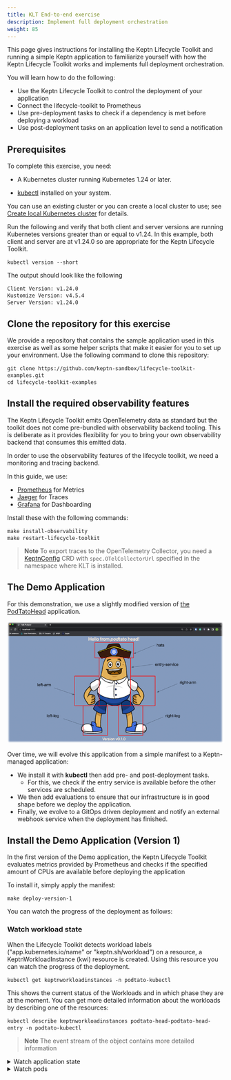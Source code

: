 ```yaml
---
title: KLT End-to-end exercise
description: Implement full deployment orchestration
weight: 85
---
```


This page gives instructions for installing the Keptn Lifecycle Toolkit
and running a simple Keptn application to familiarize yourself
with how the Keptn Lifecycle Toolkit works and
implements full deployment orchestration.

You will learn how to do the following:

* Use the Keptn Lifecycle Toolkit to control the deployment of your application
* Connect the lifecycle-toolkit to Prometheus
* Use pre-deployment tasks to check if a dependency is met before deploying a workload
* Use post-deployment tasks on an application level to send a notification

## Prerequisites

To complete this exercise, you need:

* A Kubernetes cluster running Kubernetes 1.24 or later.

* [kubectl](https://kubernetes.io/docs/tasks/tools/#kubectl)
installed on your system.

You can use an existing cluster
or you can create a local cluster to use; see
[Create local Kubernetes cluster](../../install/k8s.md/#create-local-kubernetes-cluster)
for details.

Run the following and verify that both client and server versions
are running Kubernetes versions greater than or equal to v1.24.
In this example, both client and server are at v1.24.0
so are appropriate for the Keptn Lifecycle Toolkit.

```shell
kubectl version --short
```

The output should look like the following

```shell
Client Version: v1.24.0
Kustomize Version: v4.5.4
Server Version: v1.24.0
```

## Clone the repository for this exercise

We provide a repository that contains the sample application
used in this exercise
as well as some helper scripts
that make it easier for you to set up your environment.
Use the following command to clone this repository:

```shell
git clone https://github.com/keptn-sandbox/lifecycle-toolkit-examples.git
cd lifecycle-toolkit-examples
```

## Install the required observability features

The Keptn Lifecycle Toolkit emits OpenTelemetry data as standard
but the toolkit does not come pre-bundled with observability backend tooling.
This is deliberate as it provides flexibility
for you to bring your own observability backend
that consumes this emitted data.

In order to use the observability features of the lifecycle toolkit,
we need a monitoring and tracing backend.

In this guide, we use:

* [Prometheus](https://prometheus.io/) for Metrics
* [Jaeger](https://jaegertracing.io) for Traces
* [Grafana](https://github.com/grafana/) for Dashboarding

Install these with the following commands:

```shell
make install-observability
make restart-lifecycle-toolkit
```

> **Note**
To export traces to the OpenTelemetry Collector, you need a
 [KeptnConfig](../../yaml-crd-ref/config.md)
 CRD with `spec.OTelCollectorUrl` specified
 in the namespace where KLT is installed.

## The Demo Application

For this demonstration, we use a slightly modified version of
[the PodTatoHead](https://github.com/podtato-head/podtato-head) application.

<!-- markdown-link-check-disable-next-line -->
![img.png](assets/podtatohead.png)

Over time, we will evolve this application
from a simple manifest to a Keptn-managed application:

* We install it with **kubectl**
  then add pre- and post-deployment tasks.
  * For this, we check if the entry service is available
    before the other services are scheduled.
* We then add evaluations to ensure
    that our infrastructure is in good shape before we deploy the application.
* Finally, we evolve to a GitOps driven deployment
  and notify an external webhook service when the deployment has finished.

## Install the Demo Application (Version 1)

In the first version of the Demo application,
the Keptn Lifecycle Toolkit evaluates metrics provided by Prometheus
and checks if the specified amount of CPUs are available
before deploying the application

To install it, simply apply the manifest:

```shell
make deploy-version-1
```

You can watch the progress of the deployment as follows:

### Watch workload state

When the Lifecycle Toolkit detects workload labels
("app.kubernetes.io/name" or "keptn.sh/workload") on a resource,
a KeptnWorkloadInstance (kwi) resource is created.
Using this resource you can watch the progress of the deployment.

```shell
kubectl get keptnworkloadinstances -n podtato-kubectl
```

This shows the current status of the Workloads
and in which phase they are at the moment.
You can get more detailed information about the workloads
by describing one of the resources:

```shell
kubectl describe keptnworkloadinstances podtato-head-podtato-head-entry -n podtato-kubectl
```

> **Note**
The event stream of the object contains more detailed information

<details>
<summary>Watch application state</summary>
Although you didn't specify an application in your manifest,
the Lifecycle Toolkit assumes that this is a single-service application
and creates an ApplicationVersion (kav) resource for you.

Using `kubectl get keptnappversions -n podtato-kubectl`,
you can see the state of these resources.
</details>

<details>
<summary>Watch pods</summary>
Obviously, you should see that the pods are starting normally.
You can watch the state of the pods using:

```shell
kubectl get pods -n podtato-kubectl
```

Furthermore, you can port-forward the podtato-head service
to your local machine and access the application via your browser:

```shell
make port-forward-grafana
```

In your browser (<http://localhost:3000>),
log in with the user `admin` and the password `admin`).
You can open the Dashboard `Keptn Applications`
and see the current state of the application,
which should be similar to the following:

<!-- markdown-link-check-disable-next-line -->
![grafana.png](assets/grafana.png)

In this screen you get the following information:

* Successful/Failed Deployments
* Time between Deployments
* Deployment Time per Version
* The link to the Trace of the deployment

After some time (~60 seconds),
you should see one more failed deployment in your dashboard.
You can click on the link to the trace and see the reason for the failure:

<!-- markdown-link-check-disable-next-line -->
![trace-failed.png](assets/trace-failed.png)

In this case, we see the name of the failed pre-deployment evaluation
and the reason for the failure.
In this case, the minimum amount of CPUs is not met.
This is a problem we can solve by changing the threshold in the evaluation file.

## Install the Demo Application (Version 2)

To achieve this, we changed the operator in the evaluation file
(sample-app/version-2/app-pre-deploy-eval) from `<` to `>`
and applied the new manifest:

```shell
kubectl apply -f sample-app/version-2
```

After this, you can inspect the new state of the application
using the same commands as before.
You should see that the deployment is now successful
and that the trace is also updated.
You should also see in the Grafana Dashboards
that the deployment was successful.

Congratulations!
You have successfully deployed an application
using the Keptn Lifecycle Toolkit!
